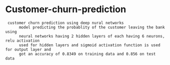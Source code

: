 # Customer-churn-prediction
     customer churn prediction using deep nural networks 
          model predicting the probablity of the customer leaving the bank using 
          neural networks having 2 hidden layers of each having 6 neurons, relu activation
          used for hidden layers and sigmoid activation function is used for output layer and
          got an accuracy of 0.8349 on training data and 0.856 on test data
